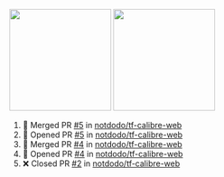 <a href="https://github.com/notdodo"><img src="https://github-readme-stats.vercel.app/api?username=notdodo&count_private=true&theme=dark" height="180" /></a> <a href="https://github.com/notdodo"><img src="https://github-readme-stats.vercel.app/api/top-langs/?username=notdodo&langs_count=8&theme=dark&hide=tex,java,html,css&layout=compact" height="180" /></a>

<!--START_SECTION:activity-->
1. 🎉 Merged PR [#5](https://github.com/notdodo/tf-calibre-web/pull/5) in [notdodo/tf-calibre-web](https://github.com/notdodo/tf-calibre-web)
2. 💪 Opened PR [#5](https://github.com/notdodo/tf-calibre-web/pull/5) in [notdodo/tf-calibre-web](https://github.com/notdodo/tf-calibre-web)
3. 🎉 Merged PR [#4](https://github.com/notdodo/tf-calibre-web/pull/4) in [notdodo/tf-calibre-web](https://github.com/notdodo/tf-calibre-web)
4. 💪 Opened PR [#4](https://github.com/notdodo/tf-calibre-web/pull/4) in [notdodo/tf-calibre-web](https://github.com/notdodo/tf-calibre-web)
5. ❌ Closed PR [#2](https://github.com/notdodo/tf-calibre-web/pull/2) in [notdodo/tf-calibre-web](https://github.com/notdodo/tf-calibre-web)
<!--END_SECTION:activity-->
